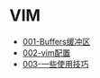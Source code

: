 # VIM

- [001-Buffers缓冲区](./001-buffers.md)
- [002-vim配置](./002-vimrc.md)
- [003-一些使用技巧](./003-一些使用技巧.md)
